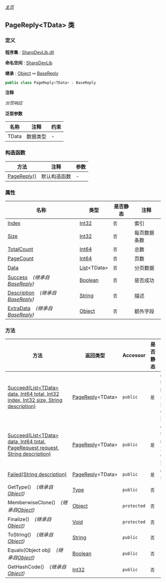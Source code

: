 ###### [主页](./Index.md "主页")

## PageReply\<TData\> 类

### 定义

**程序集** : [SharpDevLib.dll](./SharpDevLib.assembly.md "SharpDevLib.dll")

**命名空间** : [SharpDevLib](./SharpDevLib.namespace.md "SharpDevLib")

**继承** : [Object](https://learn.microsoft.com/en-us/dotnet/api/system.object "Object") ↣ [BaseReply](./SharpDevLib.BaseReply.md "BaseReply")

``` csharp
public class PageReply<TData> : BaseReply
```

**注释**

*分页响应*


**泛型参数**

|名称|注释|约束|
|---|---|---|
|TData|数据类型|-|




### 构造函数

|方法|注释|参数|
|---|---|---|
|[PageReply()](./SharpDevLib.PageReply.1.ctor.PageReply.md "PageReply()")|默认构造函数|-|


### 属性

|名称|类型|是否静态|注释|
|---|---|---|---|
|[Index](./SharpDevLib.PageReply.1.Index.md "Index")|[Int32](https://learn.microsoft.com/en-us/dotnet/api/system.int32 "Int32")|`否`|索引|
|[Size](./SharpDevLib.PageReply.1.Size.md "Size")|[Int32](https://learn.microsoft.com/en-us/dotnet/api/system.int32 "Int32")|`否`|每页数据条数|
|[TotalCount](./SharpDevLib.PageReply.1.TotalCount.md "TotalCount")|[Int64](https://learn.microsoft.com/en-us/dotnet/api/system.int64 "Int64")|`否`|总数|
|[PageCount](./SharpDevLib.PageReply.1.PageCount.md "PageCount")|[Int64](https://learn.microsoft.com/en-us/dotnet/api/system.int64 "Int64")|`否`|页数|
|[Data](./SharpDevLib.PageReply.1.Data.md "Data")|[List](https://learn.microsoft.com/en-us/dotnet/api/system.collections.generic.list-1 "List")\<TData\>|`否`|分页数据|
|[Success](./SharpDevLib.BaseReply.Success.md "Success")&nbsp;&nbsp;&nbsp;&nbsp;*(继承自[BaseReply](./SharpDevLib.BaseReply.md "BaseReply"))*|[Boolean](https://learn.microsoft.com/en-us/dotnet/api/system.boolean "Boolean")|`否`|是否成功|
|[Description](./SharpDevLib.BaseReply.Description.md "Description")&nbsp;&nbsp;&nbsp;&nbsp;*(继承自[BaseReply](./SharpDevLib.BaseReply.md "BaseReply"))*|[String](https://learn.microsoft.com/en-us/dotnet/api/system.string "String")|`否`|描述|
|[ExtraData](./SharpDevLib.BaseReply.ExtraData.md "ExtraData")&nbsp;&nbsp;&nbsp;&nbsp;*(继承自[BaseReply](./SharpDevLib.BaseReply.md "BaseReply"))*|[Object](https://learn.microsoft.com/en-us/dotnet/api/system.object "Object")|`否`|额外字段|


### 方法

|方法|返回类型|Accessor|是否静态|参数|
|---|---|---|---|---|
|[Succeed(List\<TData\> data, Int64 total, Int32 index, Int32 size, String description)](./SharpDevLib.PageReply.1.Succeed.List.TData.Int64.Int32.Int32.String.md "Succeed(List<TData> data, Int64 total, Int32 index, Int32 size, String description)")|[PageReply](./SharpDevLib.PageReply.1.md "PageReply")\<TData\>|`public`|`是`|data:data<br>total:总数<br>index:索引<br>size:每页数据条数<br>description:描述|
|[Succeed(List\<TData\> data, Int64 total, PageRequest request, String description)](./SharpDevLib.PageReply.1.Succeed.List.TData.Int64.PageRequest.String.md "Succeed(List<TData> data, Int64 total, PageRequest request, String description)")|[PageReply](./SharpDevLib.PageReply.1.md "PageReply")\<TData\>|`public`|`是`|data:data<br>total:总数<br>request:请求<br>description:描述|
|[Failed(String description)](./SharpDevLib.PageReply.1.Failed.String.md "Failed(String description)")|[PageReply](./SharpDevLib.PageReply.1.md "PageReply")\<TData\>|`public`|`是`|description:描述|
|GetType()&nbsp;&nbsp;&nbsp;&nbsp;*(继承自[Object](https://learn.microsoft.com/en-us/dotnet/api/system.object "Object"))*|[Type](https://learn.microsoft.com/en-us/dotnet/api/system.type "Type")|`public`|`否`|-|
|MemberwiseClone()&nbsp;&nbsp;&nbsp;&nbsp;*(继承自[Object](https://learn.microsoft.com/en-us/dotnet/api/system.object "Object"))*|[Object](https://learn.microsoft.com/en-us/dotnet/api/system.object "Object")|`protected`|`否`|-|
|Finalize()&nbsp;&nbsp;&nbsp;&nbsp;*(继承自[Object](https://learn.microsoft.com/en-us/dotnet/api/system.object "Object"))*|[Void](https://learn.microsoft.com/en-us/dotnet/api/system.void "Void")|`protected`|`否`|-|
|ToString()&nbsp;&nbsp;&nbsp;&nbsp;*(继承自[Object](https://learn.microsoft.com/en-us/dotnet/api/system.object "Object"))*|[String](https://learn.microsoft.com/en-us/dotnet/api/system.string "String")|`public`|`否`|-|
|Equals(Object obj)&nbsp;&nbsp;&nbsp;&nbsp;*(继承自[Object](https://learn.microsoft.com/en-us/dotnet/api/system.object "Object"))*|[Boolean](https://learn.microsoft.com/en-us/dotnet/api/system.boolean "Boolean")|`public`|`否`|-|
|GetHashCode()&nbsp;&nbsp;&nbsp;&nbsp;*(继承自[Object](https://learn.microsoft.com/en-us/dotnet/api/system.object "Object"))*|[Int32](https://learn.microsoft.com/en-us/dotnet/api/system.int32 "Int32")|`public`|`否`|-|


